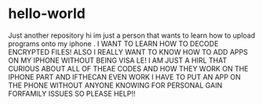 # hello-world
Just another repository 
hi im just a person that wants to learn how to upload programs onto my iphone .
I WANT TO LEARN HOW TO DECODE ENCRYPTED FILES!
ALSO I REALLY WANT TO KNOW HOW TO ADD APPS ON MY IPHONE WITHOUT BEING VISA LE!
I AM JUST A HIRL THAT CURIOUS ABOUT ALL OF THEAE CODES AND HOW THEY WORK ON THE IPHONE PART AND IFTHECAN EVEN WORK
I HAVE TO PUT AN APP ON THE PHONE WITHOUT ANYONE KNOWING FOR PERSONAL GAIN FORFAMILY ISSUES SO PLEASE HELP!!

